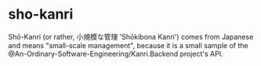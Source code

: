 # sho-kanri
Shō-Kanri (or rather, 小規模な管理 'Shōkibona Kanri') comes from Japanese and means "small-scale management", because it is a small sample of the @An-Ordinary-Software-Engineering/Kanri.Backend project's API.
